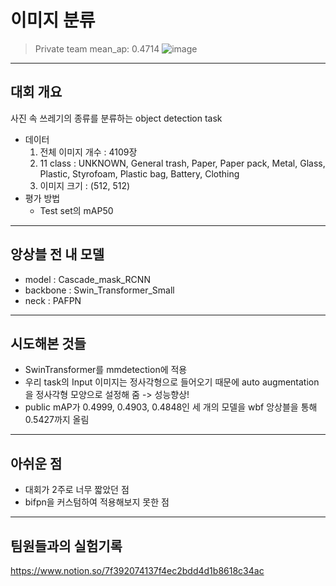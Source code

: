 # 이미지 분류
> Private team mean_ap: 0.4714
![image](https://user-images.githubusercontent.com/54899906/120759377-ec260380-c54d-11eb-9768-450f646adec8.png)
---
## 대회 개요
사진 속 쓰레기의 종류를 분류하는 object detection task
- 데이터
  1. 전체 이미지 개수 : 4109장
  2. 11 class : UNKNOWN, General trash, Paper, Paper pack, Metal, Glass, Plastic, Styrofoam, Plastic bag, Battery, Clothing
  3. 이미지 크기 : (512, 512)
- 평가 방법
  - Test set의 mAP50
---
## 앙상블 전 내 모델
- model : Cascade_mask_RCNN
- backbone : Swin_Transformer_Small
- neck : PAFPN
---
## 시도해본 것들
- SwinTransformer를 mmdetection에 적용
- 우리 task의 Input 이미지는 정사각형으로 들어오기 때문에 auto augmentation을 정사각형 모양으로 설정해 줌 -> 성능향상!
- public mAP가 0.4999, 0.4903, 0.4848인 세 개의 모델을 wbf 앙상블을 통해 0.5427까지 올림
---
## 아쉬운 점
- 대회가 2주로 너무 짧았던 점
- bifpn을 커스텀하여 적용해보지 못한 점
---
## 팀원들과의 실험기록
https://www.notion.so/7f392074137f4ec2bdd4d1b8618c34ac
